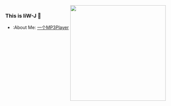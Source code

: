 



<a href="https://github.com/liW-J">
  <img height=300 align="right" src="https://github-readme-stats.vercel.app/api/top-langs?username=liW-J&layout=donut&langs_count=8&card_width=350" />
</a>

### This is liW-J 👋

- :About Me: [一个MP3Player](https://blog.mp333player.com)
